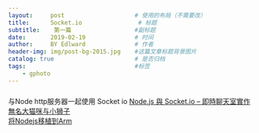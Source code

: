```yaml
---
layout:     post                    # 使用的布局（不需要改）
title:      Socket.io                # 标题 
subtitle:    第一篇                  #副标题
date:       2019-02-19              # 时间
author:     BY Edlward              # 作者
header-img: img/post-bg-2015.jpg    #这篇文章标题背景图片
catalog: true                       # 是否归档
tags:                               #标签
    - gphoto
---
```

###
与Node http服务器一起使用
Socket io
[Node.js 與 Socket.io – 即時聊天室實作](http://single9.net/2017/12/node-js-%E8%88%87-socket-io-%E5%8D%B3%E6%99%82%E8%81%8A%E5%A4%A9%E5%AE%A4%E5%AF%A6%E4%BD%9C/)  
[無名大猫咪与小狮子](https://www.cnblogs.com/xiezhengcai/default.html?page=1)  
[将Nodejs移植到Arm](https://blog.csdn.net/wanyi3605/article/details/78131241)  
